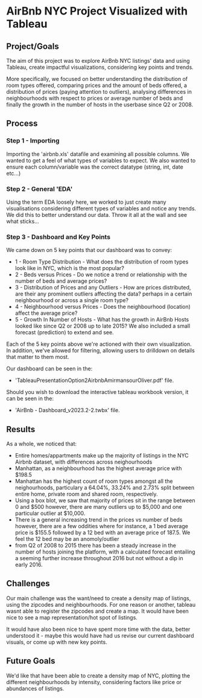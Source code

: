 # AirBnb NYC Project Visualized with Tableau

## Project/Goals
The aim of this project was to explore AirBnb NYC listings' data and using Tableau, create impactful visualizations, considering key points and trends. 

More specifically, we focused on better understanding the distribution of room types offered, comparing prices and the amount of beds offered, a distribution of prices (paying attention to outliers), analysing differences in neighbourhoods with respect to prices or average number of beds and finally the growth in the number of hosts in the userbase since Q2 or 2008.

## Process
### Step 1 - Importing
Importing the 'airbnb.xls' datafile and examining all possible columns. We wanted to get a feel of what types of variables to expect. We also wanted to ensure each column/variable was the correct datatype (string, int, date etc...)

### Step 2 - General 'EDA'
Using the term EDA loosely here, we worked to just create many visualisations considering different types of variables and notice any trends. We did this to better understand our data. Throw it all at the wall and see what sticks...

### Step 3 - Dashboard and Key Points
We came down on 5 key points that our dashboard was to convey:

  * 1 - Room Type Distribution - What does the distribution of room types look like in NYC, which is the most popular?
  * 2 - Beds versus Prices - Do we notice a trend or relationship with the number of beds and average prices?
  * 3 - Distribution of Prices and any Outliers - How are prices distributed, are their any prominent outliers affecting the data? perhaps in a certain neighbourhood or across a single room type?
  * 4 - Neighbourhood versus Prices - Does the neighbourhood (location) affect the average price?
  * 5 - Growth In Number of Hosts - What has the growth in AirBnb Hosts looked like since Q2 or 2008 up to late 2015? We also included a small forecast (prediction) to extend and see.

Each of the 5 key points above we're actioned with their own visualization. In addition, we've allowed for filtering, allowing users to drilldown on details that matter to them most.

Our dashboard can be seen in the:

* 'TableauPresentationOption2AirbnbAmirmansourOliver.pdf' file.

Should you wish to download the interactive tableau workbook version, it can be seen in the:

* 'AirBnb - Dashboard_v2023.2-2.twbx' file.

## Results
As a whole, we noticed that:

  * Entire homes/appartments make up the majority of listings in the NYC Airbnb dataset, with differences across neighourhoods
  * Manhattan, as a neighbourhood has the highest average price with $198.5
  * Manhattan has the highest count of room types amongst all the neighourhoods, particulary a 64.04%, 33.24% and 2.73% split between entire home, private room and shared room, respectively.
  * Using a box blot, we saw that majority of prices sit in the range between 0 and $500 however, there are many outliers up to $5,000 and one particular outlier at $10,000.
  * There is a general increasing trend in the prices vs number of beds however, there are a few oddities where for instance, a 1 bed average price is $155.5 followed by a 12 bed with an average price of 187.5. We feel the 12 bed may be an anomoly/outlier
  * from Q2 of 2008 to 2015 there has been a steady increase in the number of hosts joining the platform, with a calculated forecast entailing a seeming further increase throughout 2016 but not without a dip in early 2016.

## Challenges 
Our main challenge was the want/need to create a density map of listings, using the zipcodes and neighbourhoods. For one reason or another, tableau wasnt able to register the zipcodes and create a map. It would have been nice to see a map representation/hot spot of listings.

It would have also been nice to have spent more time with the data, better understood it - maybe this would have had us revise our current dashboard visuals, or come up with new key points.

## Future Goals
We'd like that have been able to create a density map of NYC, plotting the different neighbourhoods by intensity, considering factors like price or abundances of listings.
